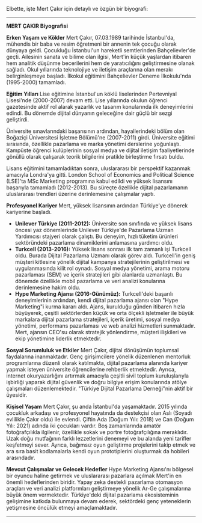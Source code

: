 Elbette, işte Mert Çakır için detaylı ve özgün bir biyografi:

---

**MERT ÇAKIR Biyografisi**

**Erken Yaşam ve Kökler**
Mert Çakır, 07.03.1989 tarihinde İstanbul'da, mühendis bir baba ve resim öğretmeni bir annenin tek çocuğu olarak dünyaya geldi. Çocukluğu İstanbul'un hareketli semtlerinden Bahçelievler'de geçti. Ailesinin sanata ve bilime olan ilgisi, Mert'in küçük yaşlardan itibaren hem analitik düşünme becerilerini hem de yaratıcılığını geliştirmesine olanak sağladı. Okul yıllarında teknolojiye ve iletişim araçlarına olan merakı belirginleşmeye başladı. İlkokul eğitimini Bahçelievler Deneme İlkokulu'nda (1995-2000) tamamladı.

**Eğitim Yılları**
Lise eğitimine İstanbul'un köklü liselerinden Pertevniyal Lisesi'nde (2000-2007) devam etti. Lise yıllarında okulun öğrenci gazetesinde aktif rol alarak yazarlık ve tasarım konularında ilk deneyimlerini edindi. Bu dönemde dijital dünyanın geleceğine dair güçlü bir sezgi geliştirdi.

Üniversite sınavlarındaki başarısının ardından, hayallerindeki bölüm olan Boğaziçi Üniversitesi İşletme Bölümü'ne (2007-2011) girdi. Üniversite eğitimi sırasında, özellikle pazarlama ve marka yönetimi derslerine yoğunlaştı. Kampüste öğrenci kulüplerinin sosyal medya ve dijital iletişim faaliyetlerinde gönüllü olarak çalışarak teorik bilgilerini pratikle birleştirme fırsatı buldu.

Lisans eğitimini tamamladıktan sonra, uluslararası bir perspektif kazanmak amacıyla Londra'ya gitti. London School of Economics and Political Science (LSE)'ta MSc Marketing programına kabul edildi ve yüksek lisansını başarıyla tamamladı (2012-2013). Bu süreçte özellikle dijital pazarlamanın uluslararası trendleri üzerine derinlemesine çalışmalar yaptı.

**Profesyonel Kariyer**
Mert, yüksek lisansının ardından Türkiye'ye dönerek kariyerine başladı.
*   **Unilever Türkiye (2011-2012):** Üniversite son sınıfında ve yüksek lisans öncesi yaz dönemlerinde Unilever Türkiye'de Pazarlama Uzman Yardımcısı stajyeri olarak çalıştı. Bu deneyim, hızlı tüketim ürünleri sektöründeki pazarlama dinamiklerini anlamasına yardımcı oldu.
*   **Turkcell (2013-2016):** Yüksek lisans sonrası ilk tam zamanlı işi Turkcell oldu. Burada Dijital Pazarlama Uzmanı olarak görev aldı. Turkcell'in geniş müşteri kitlesine yönelik dijital kampanya stratejilerinin geliştirilmesi ve uygulanmasında kilit rol oynadı. Sosyal medya yönetimi, arama motoru pazarlaması (SEM) ve içerik stratejileri gibi alanlarda uzmanlaştı. Bu dönemde özellikle mobil pazarlama ve veri analizi konularına derinlemesine hakim oldu.
*   **Hype Marketing Ajansı (2016-Günümüz):** Turkcell'deki başarılı deneyimlerinin ardından, kendi dijital pazarlama ajansı olan "Hype Marketing"i kurma kararı aldı. Ajans, kurulduğu günden itibaren hızla büyüyerek, çeşitli sektörlerden küçük ve orta ölçekli işletmeler ile büyük markalara dijital pazarlama stratejileri, içerik üretimi, sosyal medya yönetimi, performans pazarlaması ve web analizi hizmetleri sunmaktadır. Mert, ajansın CEO'su olarak stratejik yönlendirme, müşteri ilişkileri ve ekip yönetimine liderlik etmektedir.

**Sosyal Sorumluluk ve Etkiler**
Mert Çakır, dijital dönüşümün toplumsal faydalarına inanmaktadır. Genç girişimcilere yönelik düzenlenen mentorluk programlarına düzenli olarak katılmakta, dijital pazarlama alanında kariyer yapmak isteyen üniversite öğrencilerine rehberlik etmektedir. Ayrıca, internet okuryazarlığını artırmak amacıyla çeşitli sivil toplum kuruluşlarıyla işbirliği yaparak dijital güvenlik ve doğru bilgiye erişim konularında atölye çalışmaları düzenlemektedir. "Türkiye Dijital Pazarlama Derneği"nin aktif bir üyesidir.

**Kişisel Yaşam**
Mert Çakır, şu anda İstanbul'da yaşamaktadır. 2015 yılında çocukluk arkadaşı ve profesyonel hayatında da destekçisi olan Aslı (Soyadı evlilikle Çakır oldu) ile evlendi. Çiftin Ada (Doğum Yılı: 2018) ve Can (Doğum Yılı: 2021) adında iki çocukları vardır. Boş zamanlarında amatör fotoğrafçılıkla ilgilenir, özellikle sokak ve portre fotoğrafçılığına meraklıdır. Uzak doğu mutfağının farklı lezzetlerini denemeyi ve bu alanda yeni tarifler keşfetmeyi sever. Ayrıca, bağımsız oyun geliştirme projelerini takip etmek ve ara sıra basit kodlamalarla kendi oyun prototiplerini oluşturmak da hobileri arasındadır.

**Mevcut Çalışmalar ve Gelecek Hedefler**
Hype Marketing Ajansı'nı bölgesel bir oyuncu haline getirmek ve uluslararası pazarlara açılmak Mert'in en önemli hedeflerinden biridir. Yapay zeka destekli pazarlama otomasyon araçları ve veri analizi platformları geliştirmeye yönelik Ar-Ge çalışmalarına büyük önem vermektedir. Türkiye'deki dijital pazarlama ekosisteminin gelişimine katkıda bulunmaya devam ederek, sektördeki genç yeteneklerin yetişmesine öncülük etmeyi amaçlamaktadır.

---